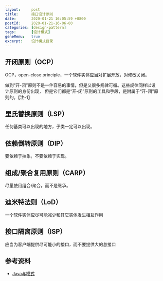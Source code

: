 ```yaml
---
layout:     post
title:      接口设计原则
date:       2020-01-21 16:05:59 +0800
postId:     2020-01-21-16-06-00
categories: [design-pattern]
tags:       [设计模式]
geneMenu:   true
excerpt:    设计模式目录
---
```


## 开闭原则（OCP）
OCP，open-close principle，一个软件实体应当对扩展开放，对修改关闭。

做到“开-闭”原则不是一件容易的事情，但是又很多规律可循。这些规律同样以设计原则的身份出现，
但是它们都是“开-闭”原则的工具和手段，是附属于“开-闭”原则的。【注-1】

## 里氏替换原则（LSP）
任何基类可以出现的地方，子类一定可以出现。

## 依赖倒转原则（DIP）
要依赖于抽象，不要依赖于实现。

## 组成/聚合复用原则（CARP）
尽量使用组合/聚合，而不是继承。

## 迪米特法则（LoD）
一个软件实体应尽可能减少和其它实体发生相互作用

## 接口隔离原则（ISP）
应当为客户端提供尽可能小的接口，而不要提供大的总接口

## 参考资料

* [Java与模式](https://book.douban.com/subject/1214074/)

